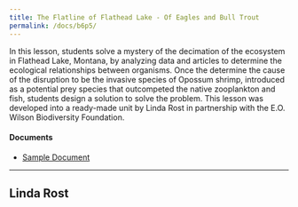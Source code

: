 ```yaml
---
title: The Flatline of Flathead Lake - Of Eagles and Bull Trout
permalink: /docs/b6p5/
---
```


In this lesson, students solve a mystery of the decimation of the ecosystem in Flathead Lake, Montana, by analyzing data and articles to determine the ecological relationships between organisms. Once the determine the cause of the disruption to be the invasive species of Opossum shrimp, introduced as a potential prey species that outcompeted the native zooplankton and fish, students design a solution to solve the problem. This lesson was developed into a ready-made unit by Linda Rost in partnership with the E.O. Wilson Biodiversity Foundation. 

#### Documents
 - [Sample Document](../wednesday/breakout6/documents/b1p1d1.pdf)

***

## Linda Rost